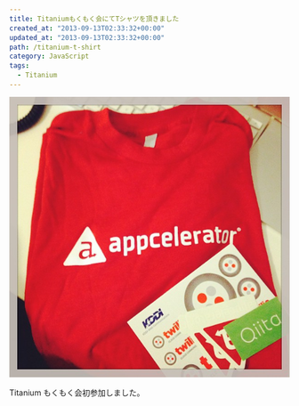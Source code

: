 ```yaml
---
title: Titaniumもくもく会にてTシャツを頂きました
created_at: "2013-09-13T02:33:32+00:00"
updated_at: "2013-09-13T02:33:32+00:00"
path: /titanium-t-shirt
category: JavaScript
tags:
  - Titanium
---
```


![](./001.jpeg)

Titanium もくもく会初参加しました。
